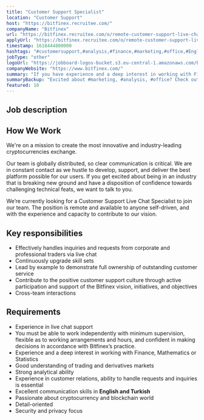 ```yaml
---
title: "Customer Support Specialist"
location: "Customer Support"
host: "https://bitfinex.recruitee.com/"
companyName: "Bitfinex"
url: "https://bitfinex.recruitee.com/o/remote-customer-support-live-chat-specialist-turkish"
applyUrl: "https://bitfinex.recruitee.com/o/remote-customer-support-live-chat-specialist-turkish/c/new"
timestamp: 1618444800000
hashtags: "#customersupport,#analysis,#finance,#marketing,#office,#English"
jobType: "other"
logoUrl: "https://jobboard-logos-bucket.s3.eu-central-1.amazonaws.com/bitfinex"
companyWebsite: "https://www.bitfinex.com/"
summary: "If you have experience and a deep interest in working with Finance, Mathematics or Statistics, Bitfinex is looking for someone with your knowledge."
summaryBackup: "Excited about #marketing, #analysis, #office? Check out this job post!"
featured: 10
---
```


## Job description

## How We Work

We're on a mission to create the most innovative and industry-leading cryptocurrencies exchange.

Our team is globally distributed, so clear communication is critical. We are in constant contact as we hustle to develop, support, and deliver the best platform possible for our users. If you get excited about being in an industry that is breaking new ground and have a disposition of confidence towards challenging technical feats, we want to talk to you.

We’re currently looking for a Customer Support Live Chat Specialist to join our team. The position is remote and available to anyone self-driven, and with the experience and capacity to contribute to our vision.

## Key responsibilities

*   Effectively handles inquiries and requests from corporate and professional traders via live chat
*   Continuously upgrade skill sets
*   Lead by example to demonstrate full ownership of outstanding customer service
*   Contribute to the positive customer support culture through active participation and support of the Bitfinex vision, initiatives, and objectives
*   Cross-team interactions

## Requirements

*   Experience in live chat support
*   You must be able to work independently with minimum supervision, flexible as to working arrangements and hours, and confident in making decisions in accordance with Bitfinex’s practice.
*   Experience and a deep interest in working with Finance, Mathematics or Statistics
*   Good understanding of trading and derivatives markets
*   Strong analytical ability
*   Experience in customer relations, ability to handle requests and inquiries is essential
*   Excellent communication skills in **English and Turkish**
*   Passionate about cryptocurrency and blockchain world
*   Detail-oriented
*   Security and privacy focus
